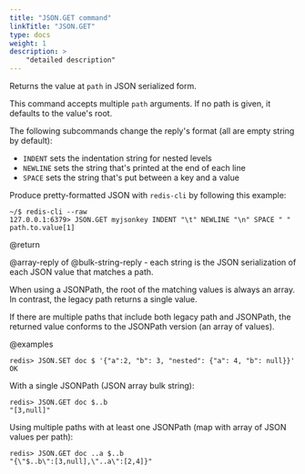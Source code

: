 ```yaml
---
title: "JSON.GET command"
linkTitle: "JSON.GET"
type: docs
weight: 1
description: >
    "detailed description"
---
```


Returns the value at `path` in JSON serialized form.

This command accepts multiple `path` arguments. If no path is given, it defaults to the value's root.

The following subcommands change the reply's format (all are empty string by default):

*   `INDENT` sets the indentation string for nested levels
*   `NEWLINE` sets the string that's printed at the end of each line
*   `SPACE` sets the string that's put between a key and a value

Produce pretty-formatted JSON with `redis-cli` by following this example:

```
~/$ redis-cli --raw
127.0.0.1:6379> JSON.GET myjsonkey INDENT "\t" NEWLINE "\n" SPACE " " path.to.value[1]
```

@return

@array-reply of @bulk-string-reply - each string is the JSON serialization of each JSON value that matches a path.

When using a JSONPath, the root of the matching values is always an array. In contrast, the legacy path returns a single value.

If there are multiple paths that include both legacy path and JSONPath, the returned value conforms to the JSONPath version (an array of values). 

@examples

```
redis> JSON.SET doc $ '{"a":2, "b": 3, "nested": {"a": 4, "b": null}}'
OK
```

With a single JSONPath (JSON array bulk string):

```
redis> JSON.GET doc $..b
"[3,null]"
```

Using multiple paths with at least one JSONPath (map with array of JSON values per path):

```
redis> JSON.GET doc ..a $..b
"{\"$..b\":[3,null],\"..a\":[2,4]}"
```
